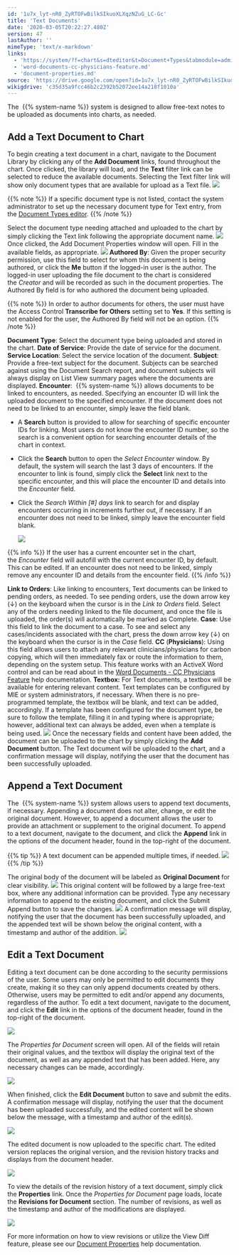 ```yaml
---
id: '1u7x_lyt-nR0_ZyRTOFwBilkSIkuoXLXqzNZuG_LC-Gc'
title: 'Text Documents'
date: '2020-03-05T20:22:27.480Z'
version: 47
lastAuthor: ''
mimeType: 'text/x-markdown'
links:
  - 'https://system/?f=chart&s=dteditor&t=Document+Types&tabmodule=admin&tabselect=Document+Types'
  - 'word-documents-cc-physicians-feature.md'
  - 'document-properties.md'
source: 'https://drive.google.com/open?id=1u7x_lyt-nR0_ZyRTOFwBilkSIkuoXLXqzNZuG_LC-Gc'
wikigdrive: 'c35d35a9fcc46b2c2392b52072ee14a218f1010a'
---
```

The  {{% system-name %}} system is designed to allow free-text notes to be uploaded as documents into charts, as needed.

## Add a Text Document to Chart

To begin creating a text document in a chart, navigate to the Document Library by clicking any of the **Add Document** links, found throughout the chart. Once clicked, the library will load, and the **Text** filter link can be selected to reduce the available documents. Selecting the Text filter link will show only document types that are available for upload as a Text file.
![](../text-documents.assets/74a45f7f680e018af08f37b46f5e66ae.png)

{{% note %}}
If a specific document type is not listed, contact the system administrator to set up the necessary document type for Text entry, from the [Document Types editor](https://system/?f=chart&s=dteditor&t=Document+Types&tabmodule=admin&tabselect=Document+Types).
{{% /note %}}

Select the document type needing attached and uploaded to the chart by simply clicking the Text link following the appropriate document name.
![](../text-documents.assets/255aa8859ce263bed38896c39e1bf464.png)
Once clicked, the Add Document Properties window will open. Fill in the available fields, as appropriate.
![](../text-documents.assets/70bfdc321a103138be91c6c66945afe0.png)
**Authored By**: Given the proper security permission, use this field to select for whom this document is being authored, or click the **Me** button if the logged-in user is the author. The logged-in user uploading the file document to the chart is considered the *Creator* and will be recorded as such in the document properties. The Authored By field is for who authored the document being uploaded.

{{% note %}}
In order to author documents for others, the user must have the Access Control **Transcribe for Others** setting set to **Yes**. If this setting is not enabled for the user, the Authored By field will not be an option.
{{% /note %}}

**Document Type**: Select the document type being uploaded and stored in the chart.
**Date of Service**: Provide the date of service for the document.
**Service Location**: Select the service location of the document.
**Subject**: Provide a free-text subject for the document. Subjects can be searched against using the Document Search report, and document subjects will always display on List View summary pages where the documents are displayed.
**Encounter**:  {{% system-name %}} allows documents to be linked to encounters, as needed. Specifying an encounter ID will link the uploaded document to the specified encounter. If the document does not need to be linked to an encounter, simply leave the field blank.

* A <strong>Search</strong> button is provided to allow for searching of specific encounter IDs for linking. Most users do not know the encounter ID number, so the search is a convenient option for searching encounter details of the chart in context.
* Click the <strong>Search</strong> button to open the <em>Select Encounter</em> window. By default, the system will search the last 3 days of encounters. If the encounter to link is found, simply click the <strong>Select</strong> link next to the specific encounter, and this will place the encounter ID and details into the <em>Encounter</em> field.
* Click the <em>Search Within [#] days</em> link to search for and display encounters occurring in increments further out, if necessary. If an encounter does not need to be linked, simply leave the encounter field blank.



  ![](../text-documents.assets/007d38b6bf7c9fdd8a5eb390be1c04da.png)


{{% info %}}
If the user has a current encounter set in the chart, the *Encounter* field will autofill with the current encounter ID, by default. This can be edited. If an encounter does not need to be linked, simply remove any encounter ID and details from the encounter field.
{{% /info %}}

**Link to Orders**: Like linking to encounters, Text documents can be linked to pending orders, as needed. To see pending orders, use the down arrow key (↓) on the keyboard when the cursor is in the *Link to Orders* field. Select any of the orders needing linked to the file document, and once the file is uploaded, the order(s) will automatically be marked as Complete.
**Case**: Use this field to link the document to a case. To see and select any cases/incidents associated with the chart, press the down arrow key (↓) on the keyboard when the cursor is in the *Case* field.
**CC** (**Physicians**): Using this field allows users to attach any relevant clinicians/physicians for carbon copying, which will then immediately fax or route the information to them, depending on the system setup. This feature works with an ActiveX Word control and can be read about in the [Word Documents - CC Physicians Feature](word-documents-cc-physicians-feature.md) help documentation.
**Textbox:** For Text documents, a textbox will be available for entering relevant content. Text templates can be configured by MIE or system administrators, if necessary. When there is no pre-programmed template, the textbox will be blank, and text can be added, accordingly. If a template has been configured for the document type, be sure to follow the template, filling it in and typing where is appropriate; however, additional text can always be added, even when a template is being used.
![](../text-documents.assets/41cec040534962a9bc9335cdf0b74cf3.png)
Once the necessary fields and content have been added, the document can be uploaded to the chart by simply clicking the **Add Document** button. The Text document will be uploaded to the chart, and a confirmation message will display, notifying the user that the document has been successfully uploaded.

## Append a Text Document

The  {{% system-name %}} system allows users to append text documents, if necessary. Appending a document does not alter, change, or edit the original document. However, to append a document allows the user to provide an attachment or supplement to the original document.
To append to a text document, navigate to the document, and click the **Append** link in the options of the document header, found in the top-right of the document.

{{% tip %}}
A text document can be appended multiple times, if needed.
![](../text-documents.assets/633ddec6350273cd9c952c763a43aaa7.png)
{{% /tip %}}

The original body of the document will be labeled as **Original Document** for clear visibility.
![](../text-documents.assets/684bf819bdebde0089a4ca63f4d38ac7.png)
This original content will be followed by a large free-text box, where any additional information can be provided. Type any necessary information to append to the existing document, and click the Submit Append button to save the changes.
![](../text-documents.assets/d0293a63a4072ef971cfc1dd4f747027.png)
A confirmation message will display, notifying the user that the document has been successfully uploaded, and the appended text will be shown below the original content, with a timestamp and author of the addition.
![](../text-documents.assets/91ebcd6ac48e58cbd3ed29428705b9b7.png)

## Edit a Text Document

Editing a text document can be done according to the security permissions of the user. Some users may only be permitted to edit documents they create, making it so they can only append documents created by others. Otherwise, users may be permitted to edit and/or append any documents, regardless of the author.
To edit a text document, navigate to the document, and click the **Edit** link in the options of the document header, found in the top-right of the document.

![](../text-documents.assets/adecc089f63a34e7466ca41b4dcbe4be.png)

The *Properties for Document* screen will open. All of the fields will retain their original values, and the textbox will display the original text of the document, as well as any appended text that has been added. Here, any necessary changes can be made, accordingly.

![](../text-documents.assets/59aa722a35a2c819cb7c2080432302fc.png)

When finished, click the **Edit Document** button to save and submit the edits. A confirmation message will display, notifying the user that the document has been uploaded successfully, and the edited content will be shown below the message, with a timestamp and author of the edit(s).

![](../text-documents.assets/2c6fe13bfd4ccd7713bc65d015927896.png)

The edited document is now uploaded to the specific chart. The edited version replaces the original version, and the revision history tracks and displays from the document header.

![](../text-documents.assets/95c643da54055654f47ef1190e250d48.png)

To view the details of the revision history of a text document, simply click the **Properties** link. Once the *Properties for Document* page loads, locate the **Revisions for Document** section. The number of revisions, as well as the timestamp and author of the modifications are displayed.

![](../text-documents.assets/8096a163c284d60954c377a0eaee0f4e.png)

For more information on how to view revisions or utilize the View Diff feature, please see our [Document Properties](document-properties.md) help documentation.
